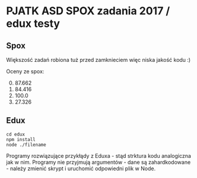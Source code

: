 # PJATK ASD SPOX zadania 2017 / edux testy

## Spox
Większość zadań robiona tuż przed zamknieciem więc niska jakość kodu :)

Oceny ze spox:

0) 87.662
1) 84.416
2) 100.0
3) 27.326

## Edux
```
cd edux
npm install
node ./filename
```
Programy rozwiązujące przykłądy z Eduxa - stąd strktura kodu analogiczna jak w nim.
Programy nie przyjmują argumentów - dane są zahardkodowane - należy zmienić skrypt i uruchomić odpowiedni plik w Node.
